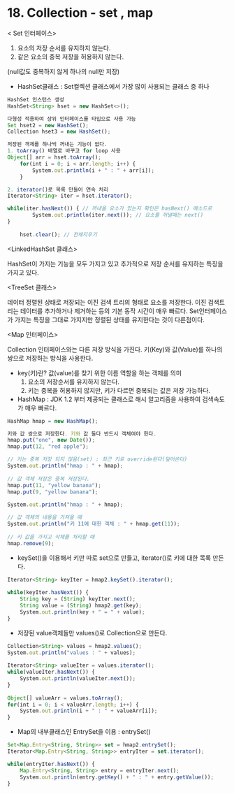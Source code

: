 # 18. Collection - set , map



< Set 인터페이스>

1. 요소의 저장 순서를 유지하지 않는다.
2. 같은 요소의 중복 저장을 허용하지 않는다.

(null값도 중복하지 않게 하나의 null만 저장)

* HashSet클래스 : Set컬렉션 클래스에서 가장 많이 사용되는 클래스 중 하나

```jsx
HashSet 인스턴스 생성
HashSet<String> hset = new HashSet<>();

다형성 적용하여 상위 인터페이스를 타입으로 사용 가능
Set hset2 = new HashSet();
Collection hset3 = new HashSet();

저장된 객체를 하나씩 꺼내는 기능이 없다.
1. toArray() 배열로 바꾸고 for loop 사용
Object[] arr = hset.toArray();
	for(int i = 0; i < arr.length; i++) {
		System.out.println(i + " : " + arr[i]);
	}

2. iterator()로 목록 만들어 연속 처리
Iterator<String> iter = hset.iterator();

while(iter.hasNext()) { // 꺼내올 요소가 있는지 확인은 hasNext() 메소드로
		System.out.println(iter.next()); // 요소를 꺼낼때는 next()
}
		
	hset.clear(); // 전체지우기
```

\<LinkedHashSet 클래스>

HashSet이 가지는 기능을 모두 가지고 있고 추가적으로 저장 순서를 유지하는 특징을 가지고 있다.

\<TreeSet 클래스>

데이터 정렬된 상태로 저장되는 이진 검색 트리의 형태로 요소를 저장한다. 이진 검색트리는 데이터를 추가하거나 제거하는 등의 기본 동작 시간이 매우 빠르다. Set인터페이스가 가지는 특징을 그대로 가지지만 정렬된 상태를 유지한다는 것이 다른점이다.

\<Map 인터페이스>

Collection 인터페이스와는 다른 저장 방식을 가진다. 키(Key)와 값(Value)를 하나의 쌍으로 저장하는 방식을 사용한다.

* key(키)란? 값(value)를 찾기 위한 이름 역할을 하는 객체를 의미
  1. 요소의 저장순서를 유지하지 않는다.
  2. 키는 중복을 허용하지 않지만, 키가 다르면 중복되는 값은 저장 가능하다.
* HashMap : JDK 1.2 부터 제공되는 클래스로 해시 알고리즘을 사용하여 검색속도가 매우 빠르다.

```jsx
HashMap hmap = new HashMap();

키와 값 쌍으로 저장한다. 키와 값 둘다 반드시 객체여야 한다.
hmap.put("one", new Date());
hmap.put(12, "red apple");

// 키는 중복 저장 되지 않음(set) : 최근 키로 override된다(덮어쓴다)
System.out.println("hmap : " + hmap);
		
// 값 객체 저장은 중복 저장된다.
hmap.put(11, "yellow banana");
hmap.put(9, "yellow banana");
		
System.out.println("hmap : " + hmap);

// 값 객체의 내용을 가져올 때
System.out.println("키 11에 대한 객체 : " + hmap.get(11));
		
// 키 값을 가지고 삭체를 처리할 때 
hmap.remove(9);
```

* keySet()을 이용해서 키만 따로 set으로 만들고, iterator()로 키에 대한 목록 만든다.

```jsx
Iterator<String> keyIter = hmap2.keySet().iterator();
		
while(keyIter.hasNext()) {
	String key = (String) keyIter.next();
	String value = (String) hmap2.get(key);
	System.out.println(key + " = " + value);
}
```

* 저장된 value객체들만 values()로 Collection으로 만든다.

```jsx
Collection<String> values = hmap2.values();
System.out.println("values : " + values);
		
Iterator<String> valueIter = values.iterator();
while(valueIter.hasNext()) {
	System.out.println(valueIter.next());
}
		
Object[] valueArr = values.toArray();
for(int i = 0; i < valueArr.length; i++) {
	System.out.println(i + " : " + valueArr[i]);
}
```

* Map의 내부클래스인 EntrySet을 이용 : entrySet()

```jsx
Set<Map.Entry<String, String>> set = hmap2.entrySet();
Iterator<Map.Entry<String, String>> entryIter = set.iterator();

while(entryIter.hasNext()) {
	Map.Entry<String, String> entry = entryIter.next();
	System.out.println(entry.getKey() + " : " + entry.getValue());
}
```
